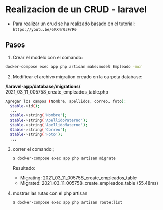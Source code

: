 # Realizacion de un CRUD - laravel
 - Para realizar un crud se ha realizado basado en el tutorial:
        ```
        https://youtu.be/6KX4r03FrR0
        ```

## Pasos
1) Crear el modelo con el comando:
  ```sh
  docker-compose exec app php artisan make:model Empleado -mcr
  ```
2) Modificar el archivo migration creado en la carpeta database:

  **/laravel-app/database/migrations/** 2021_03_11_005758_create_empleados_table.php
  ```sh
  Agregar los campos (Nombre, apellidos, correo, foto):
    $table->id();
    ... 
    $table->string('Nombre');
    $table->string('ApellidoPaterno');
    $table->string('ApellidoMaterno');
    $table->string('Correo');
    $table->string('Foto');
    ...
  ```
3) correr el comando:;
    ```sh
    $ docker-compose exec app php artisan migrate
    ```
    Resultado:
    - Migrating: 2021_03_11_005758_create_empleados_table
    - Migrated:  2021_03_11_005758_create_empleados_table (55.48ms)

4) mostrar las rutas con el php artisan
    ```sh
    $ docker-compose exec app php artisan route:list
    ```